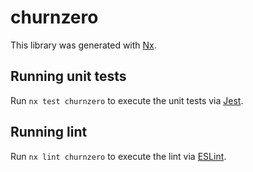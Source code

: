 # churnzero

This library was generated with [Nx](https://nx.dev).

## Running unit tests

Run `nx test churnzero` to execute the unit tests via [Jest](https://jestjs.io).

## Running lint

Run `nx lint churnzero` to execute the lint via [ESLint](https://eslint.org/).
